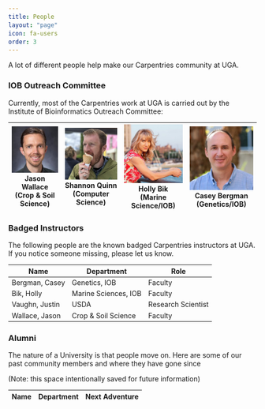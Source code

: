 ```yaml
---
title: People
layout: "page"
icon: fa-users
order: 3
---
```


A lot of different people help make our Carpentries community at UGA.

### IOB Outreach Committee
Currently, most of the Carpentries work at UGA is carried out by the Institute of Bioinformatics Outreach Committee:


| ![Jason Wallace](assets/images/JasonWallace.jpg "Jason Wallace")<br>Jason Wallace <br>(Crop & Soil Science) | ![Shannon Quinn](assets/images/ShannonQuinn.jpg "Shannon Quinn")<br>Shannon Quinn <br>(Computer Science) | ![Holly Bik](assets/images/HollyBik.jpg "Holly Bik")<br>Holly Bik <br>(Marine Science/IOB) | ![Casey Bergman](assets/images/CaseyBergman.jpg "Casey Bergman")<br>Casey Bergman <br>(Genetics/IOB) |
|---|---|---|---|


### Badged Instructors

The following people are the known badged Carpentries instructors at UGA. If you notice someone missing, please let us know.

|Name|Department|Role|
|---|---|---|
|Bergman, Casey|Genetics, IOB|Faculty|
|Bik, Holly|Marine Sciences, IOB|Faculty|
|Vaughn, Justin|USDA|Research Scientist|
|Wallace, Jason|Crop & Soil Science|Faculty|

### Alumni
The nature of a University is that people move on. Here are some of our past community members and where they have gone since

(Note: this space intentionally saved for future information)

|Name|Department|Next Adventure|
|---|---|---|
